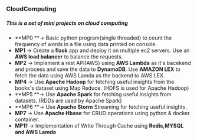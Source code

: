 ### CloudComputing

##### This is a set of mini projects on cloud computing 
* **MP0 **-> Basic python program(single threaded) to count the frequency of words in a file using data printed on console.
* **MP1** -> Create a **flask** app and deploy it on multiple ec2 servers. Use an **AWS load balancer** to balance the requests.
* **MP2** -> Implement a rest API(AWS) using **AWS Lambda** as it's bacekend and process and save the data to **DynamoDB**. Use **AMAZON LEX** to fetch the data using AWS Lamda as the backend to AWS LEX.
* **MP4** -> Use **Apache Hadoop** for fetching useful insights from the books's dataset using Map Reduce. (HDFS is used for Apache Hadoop)
* **MP5 **-> Use **Apache Spark** for fetching useful insights from datasets. (RDDs are used by Apache Spark)
* **MP6 **-> Use **Apache Storm** Streaming for fetching useful insights.
* **MP7** -> Use **Apache Hbase** for CRUD operations using python & docker container.
* **MP11** -> Implementation of Write Through Cache using **Redis,MYSQL and AWS Lamda**

